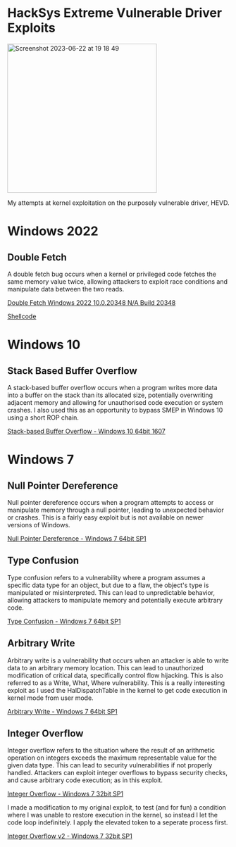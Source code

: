 # HackSys Extreme Vulnerable Driver Exploits

<img width="339" alt="Screenshot 2023-06-22 at 19 18 49" src="https://github.com/plackyhacker/HEVD/assets/42491100/f479cecd-4bb0-4004-a717-812f71ef082e">

My attempts at kernel exploitation on the purposely vulnerable driver, HEVD.

# Windows 2022

## Double Fetch

A double fetch bug occurs when a kernel or privileged code fetches the same memory value twice, allowing attackers to exploit race conditions and manipulate data between the two reads. 

[Double Fetch Windows 2022 10.0.20348 N/A Build 20348](https://github.com/plackyhacker/HEVD/blob/main/windows-2022/double-fetch/double_fetch.cpp)

[Shellcode](https://github.com/plackyhacker/HEVD/blob/main/windows-2022/double-fetch/double_fetch_shellcode.asm)

# Windows 10

## Stack Based Buffer Overflow

A stack-based buffer overflow occurs when a program writes more data into a buffer on the stack than its allocated size, potentially overwriting adjacent memory and allowing for unauthorised code execution or system crashes. I also used this as an opportunity to bypass SMEP in Windows 10 using a short ROP chain.

[Stack-based Buffer Overflow - Windows 10 64bit 1607](https://github.com/plackyhacker/HEVD/blob/main/hevd_stack_overflow.cpp)

# Windows 7

## Null Pointer Dereference

Null pointer dereference occurs when a program attempts to access or manipulate memory through a null pointer, leading to unexpected behavior or crashes. This is a fairly easy exploit but is not available on newer versions of Windows.

[Null Pointer Dereference - Windows 7 64bit SP1](https://github.com/plackyhacker/HEVD/blob/main/hevd_null_pointer_deref.cpp)

## Type Confusion

Type confusion refers to a vulnerability where a program assumes a specific data type for an object, but due to a flaw, the object's type is manipulated or misinterpreted. This can lead to unpredictable behavior, allowing attackers to manipulate memory and potentially execute arbitrary code.

[Type Confusion - Windows 7 64bit SP1](https://github.com/plackyhacker/HEVD/blob/main/hevd_type_confusion.cpp)

## Arbitrary Write

Arbitrary write is a vulnerability that occurs when an attacker is able to write data to an arbitrary memory location. This can lead to unauthorized modification of critical data, specifically control flow hijacking. This is also referred to as a Write, What, Where vulnerability. This is a really interesting exploit as I used the HalDispatchTable in the kernel to get code execution in kernel mode from user mode.

[Arbitrary Write - Windows 7 64bit SP1](https://github.com/plackyhacker/HEVD/blob/main/hevd_arbitrary_write.cpp)

## Integer Overflow

Integer overflow refers to the situation where the result of an arithmetic operation on integers exceeds the maximum representable value for the given data type. This can lead to security vulnerabilities if not properly handled. Attackers can exploit integer overflows to bypass security checks, and cause arbitrary code execution; as in this exploit.

[Integer Overflow - Windows 7 32bit SP1](https://github.com/plackyhacker/HEVD/blob/main/hevd_integer_overflow.cpp)

I made a modification to my original exploit, to test (and for fun) a condition where I was unable to restore execution in the kernel, so instead I let the code loop indefinitely. I apply the elevated token to a seperate process first.

[Integer Overflow v2 - Windows 7 32bit SP1](https://github.com/plackyhacker/HEVD/blob/main/hevd_integer_overflow_spin.cpp)
